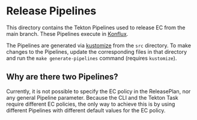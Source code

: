 # Release Pipelines

This directory contains the Tekton Pipelines used to release EC from the main branch. These
Pipelines execute in [Konflux](https://konflux-ci.dev/).

The Pipelines are generated via [kustomize](https://kustomize.io/) from the `src` directory. To
make changes to the Pipelines, update the corresponding files in that directory and run the
`make generate-pipelines` command (requires `kustomize`).

## Why are there two Pipelines?

Currently, it is not possible to specify the EC policy in the ReleasePlan, nor any general Pipeline
parameter. Because the CLI and the Tekton Task require different EC policies, the only way to
achieve this is by using different Pipelines with different default values for the EC policy.
